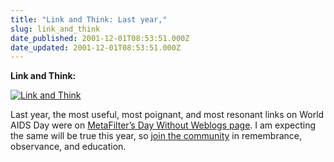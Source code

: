 ```yaml
---
title: "Link and Think: Last year,"
slug: link_and_think
date_published: 2001-12-01T08:53:51.000Z
date_updated: 2001-12-01T08:53:51.000Z
---
```


**Link and Think:**

[![Link and Think](images/linkandthink.gif)](http://www.linkandthink.org/)

Last year, the most useful, most poignant, and most resonant links on World AIDS Day were on [MetaFilter’s Day Without Weblogs page](http://www.metafilter.com/dww.mefi). I am expecting the same will be true this year, so [join the community](http://www.metafilter.com/linkandthink.mefi) in remembrance, observance, and education.
